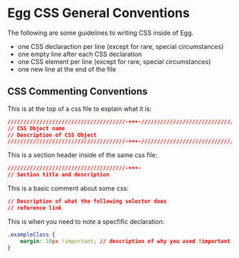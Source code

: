 # Egg CSS General Conventions

The following are some guidelines to writing CSS inside of Egg.

* one CSS declaraction per line (except for rare, special circumstances)
* one empty line after each CSS declaration
* one CSS element per line (except for rare, special circumstances)
* one new line at the end of the file



## CSS Commenting Conventions

This is at the top of a css file to explain what it is:

```css
/////////////////////////////////////-+++-/////////////////////////////////////////
// CSS Object name
// Description of CSS Object
/////////////////////////////////////-+++-/////////////////////////////////////////
```

This is a section header inside of the same css file:

```css
/////////////////////////////////////-+++-
// Section title and description
```

This is a basic comment about some css:

```css
// Description of what the following selector does
// reference link
```

This is when you need to note a specfific declaration:

```css
.exampleClass {
	margin: 10px !important; // description of why you used !important
}
```
